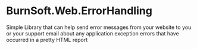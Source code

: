 # BurnSoft.Web.ErrorHandling
Simple Library that can help send error messages from your website to you or your support email about any application exception errors that have occurred in a pretty HTML report
